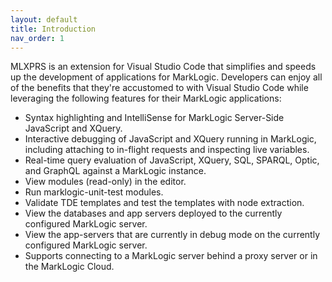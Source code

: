 ```yaml
---
layout: default
title: Introduction
nav_order: 1
---
```


MLXPRS is an extension for Visual Studio Code that simplifies and speeds up the development of applications for MarkLogic. Developers can enjoy all of the benefits that they're accustomed to with Visual Studio Code while leveraging the following features for their MarkLogic applications:

* Syntax highlighting and IntelliSense for MarkLogic Server-Side JavaScript and XQuery.
* Interactive debugging of JavaScript and XQuery running in MarkLogic, including attaching to in-flight requests and inspecting live variables.
* Real-time query evaluation of JavaScript, XQuery, SQL, SPARQL, Optic, and GraphQL against a MarkLogic instance.
* View modules (read-only) in the editor.
* Run marklogic-unit-test modules.
* Validate TDE templates and test the templates with node extraction.
* View the databases and app servers deployed to the currently configured MarkLogic server.
* View the app-servers that are currently in debug mode on the currently configured MarkLogic server.
* Supports connecting to a MarkLogic server behind a proxy server or in the MarkLogic Cloud.